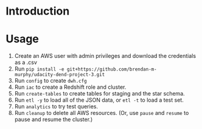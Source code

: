 # Introduction

# Usage

1. Create an AWS user with admin privileges and download the credentials as a .csv
2. Run `pip install -e git+https://github.com/brendan-m-murphy/udacity-dend-project-3.git` 
3. Run `config` to create `dwh.cfg`
4. Run `iac` to create a Redshift role and cluster.
5. Run `create-tables` to create tables for staging and the star schema.
6. Run `etl -y` to load all of the JSON data, or `etl -t` to load a test set.
7. Run `analytics` to try test queries.
8. Run `cleanup` to delete all AWS resources. (Or, use `pause` and `resume` to pause and resume the cluster.)
